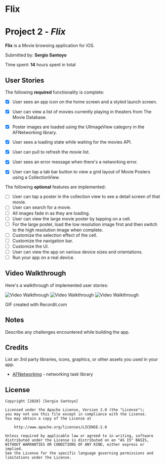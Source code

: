 # Flix
# Project 2 - *Flix*

**Flix** is a Movie browsing application for iOS.

Submitted by: **Sergio Santoyo**

Time spent: **14** hours spent in total

## User Stories

The following **required** functionality is complete:

* [x] User sees an app icon on the home screen and a styled launch screen.
* [x] User can view a list of movies currently playing in theaters from The Movie Database.
* [x] Poster images are loaded using the UIImageView category in the AFNetworking library.
* [x] User sees a loading state while waiting for the movies API.
* [x] User can pull to refresh the movie list.
* [x] User sees an error message when there's a networking error.
* [x] User can tap a tab bar button to view a grid layout of Movie Posters using a CollectionView.


The following **optional** features are implemented:

* [ ] User can tap a poster in the collection view to see a detail screen of that movie.
* [ ] User can search for a movie.
* [ ] All images fade in as they are loading.
* [ ] User can view the large movie poster by tapping on a cell.
* [ ] For the large poster, load the low resolution image first and then switch to the high resolution image when complete.
* [ ] Customize the selection effect of the cell.
* [ ] Customize the navigation bar.
* [ ] Customize the UI.
* [ ] User can view the app on various device sizes and orientations.
* [ ] Run your app on a real device.

## Video Walkthrough

Here's a walkthrough of implemented user stories:

<img src='http://g.recordit.co/jDo1kp6wgM.gif' title='Video Walkthrough' width='' alt='Video Walkthrough' />

<img src='http://g.recordit.co/dKKriv5rJr.gif' title='Video Walkthrough' width='' alt='Video Walkthrough' />

<img src='http://g.recordit.co/WCLVXIkZDN.gif' title='Video Walkthrough' width='' alt='Video Walkthrough' />


GIF created with Recordit.com

## Notes

Describe any challenges encountered while building the app.

## Credits

List an 3rd party libraries, icons, graphics, or other assets you used in your app.

- [AFNetworking](https://github.com/AFNetworking/AFNetworking) - networking task library

## License

    Copyright [2020] [Sergio Santoyo]

    Licensed under the Apache License, Version 2.0 (the "License");
    you may not use this file except in compliance with the License.
    You may obtain a copy of the License at

        http://www.apache.org/licenses/LICENSE-2.0

    Unless required by applicable law or agreed to in writing, software
    distributed under the License is distributed on an "AS IS" BASIS,
    WITHOUT WARRANTIES OR CONDITIONS OF ANY KIND, either express or implied.
    See the License for the specific language governing permissions and
    limitations under the License.
